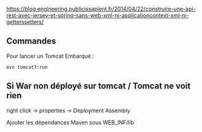 https://blog.engineering.publicissapient.fr/2014/04/22/construire-une-api-rest-avec-jersey-et-spring-sans-web-xml-ni-applicationcontext-xml-ni-getterssetters/

## Commandes

Pour lancer un Tomcat Embarqué :
	
	mvn tomcat7:run

## Si War non déployé sur tomcat / Tomcat ne voit rien 

right click -> properties -> Deployment Assembly

Ajouter les dépendances Maven sous WEB_INF/lib